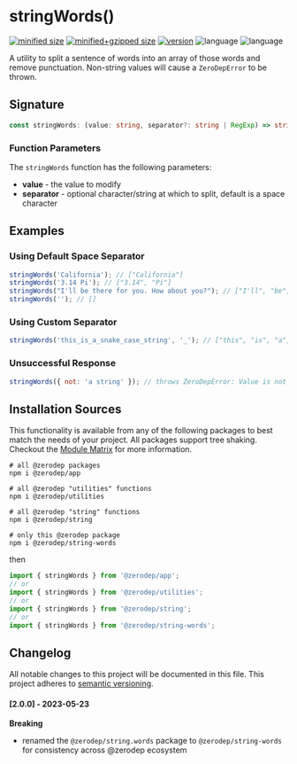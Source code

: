 # stringWords()

[![minified size](https://img.shields.io/bundlephobia/min/@zerodep/string-words?style=flat-square&color=blue)](https://bundlephobia.com/package/@zerodep/string-words)
[![minified+gzipped size](https://img.shields.io/bundlephobia/minzip/@zerodep/string-words?style=flat-square&color=blue)](https://bundlephobia.com/package/@zerodep/string-words)
[![version](https://img.shields.io/npm/v/@zerodep/string-words?style=flat-square&color=blue)](https://www.npmjs.com/package/@zerodep/string-words)
![language](https://img.shields.io/github/languages/top/cdepage/zerodep?style=flat-square)
![language](https://img.shields.io/badge/types-included-blue?style=flat-square)

A utility to split a sentence of words into an array of those words and remove punctuation. Non-string values will cause a `ZeroDepError` to be thrown.

## Signature

```typescript
const stringWords: (value: string, separator?: string | RegExp) => string[];
```

### Function Parameters

The `stringWords` function has the following parameters:

- **value** - the value to modify
- **separator** - optional character/string at which to split, default is a space character

## Examples

### Using Default Space Separator

```javascript
stringWords('California'); // ["California"]
stringWords('3.14 Pi'); // ["3.14", "Pi"]
stringWords("I'll be there for you. How about you?"); // ["I'll", "be", "there", "for", "you", "How", "about", "you"]
stringWords(''); // []
```

### Using Custom Separator

```javascript
stringWords('this_is_a_snake_case_string', '_'); // ["this", "is", "a", "snake", "case", "string"]
```

### Unsuccessful Response

```javascript
stringWords({ not: 'a string' }); // throws ZeroDepError: Value is not a string
```

## Installation Sources

This functionality is available from any of the following packages to best match the needs of your project. All packages support tree shaking. Checkout the [Module Matrix](/) for more information.

```shell
# all @zerodep packages
npm i @zerodep/app

# all @zerodep "utilities" functions
npm i @zerodep/utilities

# all @zerodep "string" functions
npm i @zerodep/string

# only this @zerodep package
npm i @zerodep/string-words
```

then

```javascript
import { stringWords } from '@zerodep/app';
// or
import { stringWords } from '@zerodep/utilities';
// or
import { stringWords } from '@zerodep/string';
// or
import { stringWords } from '@zerodep/string-words';
```

## Changelog

All notable changes to this project will be documented in this file. This project adheres to [semantic versioning](https://semver.org/spec/v2.0.0.html).

#### [2.0.0] - 2023-05-23

**Breaking**

- renamed the `@zerodep/string.words` package to `@zerodep/string-words` for consistency across @zerodep ecosystem
